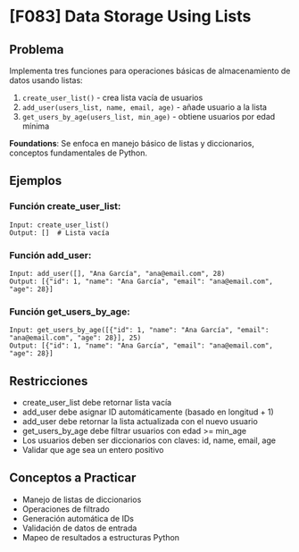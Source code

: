 # [F083] Data Storage Using Lists

## Problema

Implementa tres funciones para operaciones básicas de almacenamiento de datos usando listas:
1. `create_user_list()` - crea lista vacía de usuarios
2. `add_user(users_list, name, email, age)` - añade usuario a la lista
3. `get_users_by_age(users_list, min_age)` - obtiene usuarios por edad mínima

**Foundations**: Se enfoca en manejo básico de listas y diccionarios, conceptos fundamentales de Python.

## Ejemplos

### Función create_user_list:
```
Input: create_user_list()
Output: []  # Lista vacía
```

### Función add_user:
```
Input: add_user([], "Ana García", "ana@email.com", 28)
Output: [{"id": 1, "name": "Ana García", "email": "ana@email.com", "age": 28}]
```

### Función get_users_by_age:
```
Input: get_users_by_age([{"id": 1, "name": "Ana García", "email": "ana@email.com", "age": 28}], 25)
Output: [{"id": 1, "name": "Ana García", "email": "ana@email.com", "age": 28}]
```

## Restricciones
- create_user_list debe retornar lista vacía
- add_user debe asignar ID automáticamente (basado en longitud + 1)
- add_user debe retornar la lista actualizada con el nuevo usuario
- get_users_by_age debe filtrar usuarios con edad >= min_age
- Los usuarios deben ser diccionarios con claves: id, name, email, age
- Validar que age sea un entero positivo

## Conceptos a Practicar
- Manejo de listas de diccionarios
- Operaciones de filtrado
- Generación automática de IDs
- Validación de datos de entrada
- Mapeo de resultados a estructuras Python

